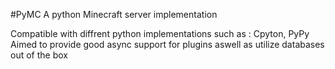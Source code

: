 #PyMC A python Minecraft server implementation

Compatible with diffrent python implementations such as : Cpyton, PyPy
Aimed to provide good async support for plugins aswell as utilize databases out of the box



